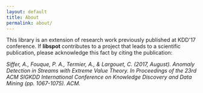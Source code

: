 ```yaml
---
layout: default
title: About
permalink: about/
---
```


This library is an extension of research work previously published at KDD'17 conference.
If **libspot** contributes to a project that leads to a scientific publication, please acknowledge this fact by citing the publication:

<cite>Siffer, A., Fouque, P. A., Termier, A., & Largouet, C. (2017, August). Anomaly Detection in Streams with Extreme Value Theory. In Proceedings of the 23rd ACM SIGKDD International Conference on Knowledge Discovery and Data Mining (pp. 1067-1075). ACM.</cite>


